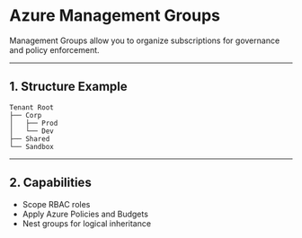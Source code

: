 
# Azure Management Groups

Management Groups allow you to organize subscriptions for governance and policy enforcement.

---

## 1. Structure Example

```
Tenant Root
├── Corp
│   ├── Prod
│   └── Dev
├── Shared
└── Sandbox
```

---

## 2. Capabilities

- Scope RBAC roles
- Apply Azure Policies and Budgets
- Nest groups for logical inheritance
